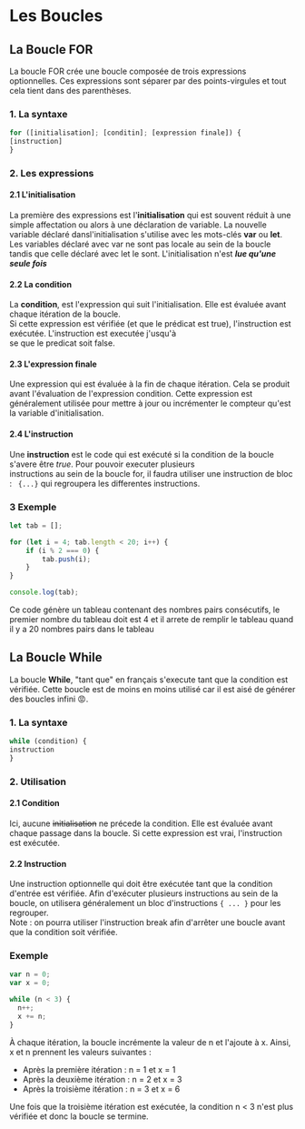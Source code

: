 # Les Boucles

## La Boucle FOR

La boucle FOR crée une boucle composée de trois expressions optionnelles. Ces expressions sont séparer par des points-virgules
et tout cela tient dans des parenthèses.

### 1. La syntaxe

```javascript
for ([initialisation]; [conditin]; [expression finale]) {
[instruction]
}
```

### 2. Les expressions

#### 2.1 L'initialisation

La première des expressions est l'**initialisation** qui est souvent réduit à une simple affectation
ou alors à une déclaration de variable. La nouvelle variable déclaré dansl'initialisation s'utilise avec les mots-clés **var** 
ou **let**. Les variables déclaré avec var ne sont pas locale au sein de la boucle tandis que celle déclaré avec let le sont.
L'initialisation n'est _**lue qu'une seule fois**_

#### 2.2 La condition

La **condition**, est l'expression qui suit l'initialisation. Elle est évaluée avant chaque itération de la boucle.  
Si cette expression est vérifiée (et que le prédicat est true), l'instruction est exécutée. L'instruction est executée j'usqu'à  
se que le predicat soit false.

#### 2.3 L'expression finale

Une expression qui est évaluée à la fin de chaque itération. Cela se produit avant l'évaluation de l'expression condition. Cette expression est généralement utilisée pour mettre à jour ou incrémenter le compteur qu'est la variable d'initialisation.

#### 2.4 L'instruction

Une **instruction** est le code qui est exécuté si la condition de la boucle s'avere être *true*. Pour pouvoir executer plusieurs  
instructions au sein de la boucle for, il faudra utiliser une instruction de bloc : ``` {...}``` qui regroupera les differentes instructions.


### 3 Exemple

```javascript
let tab = [];

for (let i = 4; tab.length < 20; i++) {
    if (i % 2 === 0) {
        tab.push(i);
    }
}

console.log(tab);
```

Ce code génère un tableau contenant des nombres pairs consécutifs, le premier nombre du tableau doit est 4
et il arrete de remplir le tableau quand il y a 20 nombres pairs dans le tableau

## La Boucle While

La boucle **While**, "tant que" en français s'execute tant que la condition est vérifiée.  Cette boucle est de moins en moins utilisé car il est aisé de générer des boucles infini :rage:.

### 1. La syntaxe

```javascript
while (condition) {
instruction
}
```

### 2. Utilisation

#### 2.1 Condition

Ici, aucune ~~initialisation~~ ne précede la condition. Elle est évaluée avant chaque passage dans la boucle.
Si cette expression est vrai, l'instruction est exécutée.

#### 2.2 Instruction

Une instruction optionnelle qui doit être exécutée tant que la condition d'entrée est vérifiée. Afin d'exécuter plusieurs instructions au sein de la boucle, on utilisera généralement un bloc d'instructions ```{ ... }``` pour les regrouper.  
Note : on pourra utiliser l'instruction break afin d'arrêter une boucle avant que la condition soit vérifiée.

### Exemple

```javascript
var n = 0;
var x = 0;

while (n < 3) {
  n++;
  x += n;
}
```

À chaque itération, la boucle incrémente la valeur de n et l'ajoute à x. Ainsi,  x et n prennent les valeurs suivantes :

* Après la première itération : n = 1 et x = 1
* Après la deuxième itération : n = 2 et x = 3
* Après la troisième itération : n = 3 et x = 6

Une fois que la troisième itération est exécutée, la condition n < 3 n'est plus vérifiée et donc la boucle se termine.
